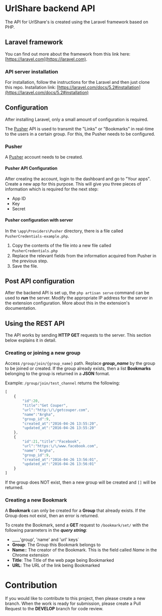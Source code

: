 # UrlShare backend API

The API for UrlShare's is created using the Laravel framework based on 
PHP.


## Laravel framework 

You can find out more about the framework from this link here:
[https://laravel.com](https://laravel.com).


### API server installation

For installation, follow the instructions for the Laravel and then just
clone this repo.
Installation link: [https://laravel.com/docs/5.2#installation](https://laravel.com/docs/5.2#installation)


## Configuration

After installing Laravel, only a small amount of configuration is required.

The [Pusher](https://pusher.com) API is used to transmit the "Links" or 
"Bookmarks" in real-time to the users in a certain group. For this, the 
Pusher needs to be configured.


### Pusher 

A [Pusher](https://pusher.com) account needs to be created. 


#### Pusher API Configuration

After creating the account, login to the dashboard and go to "Your apps".
Create a new app for this purpose. This will give you three pieces of information which is required for the next step:

* App ID
* Key
* Secret


#### Pusher configuration with server

In the `\app\Providers\Pusher` directory, there is a file called `PusherCredentials-example.php`.

1. Copy the contents of the file into a new file called `PusherCredentials.php`
2. Replace the relevant fields from the information acquired from Pusher in the previous step.
3. Save the file. 


## Post API configuration

After the backend API is set up, the `php artisan serve` command can be used to ___run___ the server. 
Modify the appropriate IP address for the server in the extension configuration. More about this in the extension's documentation.


## Using the REST API

The API works by sending **HTTP GET** requests to the server. This section below explains it in detail.

### Creating or joining a new group

Access `/group/join/{group_name}` path. Replace ___group_name___ by the
group to be joined or created. If the group already exists, then a list 
**Bookmarks** belonging to the group is returned in a __JSON__ format.

Example: `/group/join/test_channel` returns the following:

```javascript
[
    {
        "id":20,
        "title":"Get Couper",
        "url":"http:\/\/getcouper.com",
        "name":"Argha",
        "group_id":9,
        "created_at":"2016-04-26 13:55:20",
        "updated_at":"2016-04-26 13:55:20"
    },
    {
        "id":21,"title":"Facebook",
        "url":"https:\/\/www.facebook.com",
        "name":"Argha",
        "group_id":9,
        "created_at":"2016-04-26 13:56:01",
        "updated_at":"2016-04-26 13:56:01"
    }
]
```

If the group does NOT exist, then a new group will be created and `[]` 
will be returned.

### Creating a new Bookmark

A **Bookmark** can only be created for a **Group** that already exists. 
If the Group does not exist, then an error is returned.

To create the Bookmark, send a **GET** request to `/bookmark/set/` with 
the following parameters in the ___query string___:

* ____'group', 'name' and 'url'  keys` 
* __Group__: The Group this Bookmark belongs to
* __Name:__: The creator of the Bookmark. This is the field called *Name* in the Chrome extension
* __Title__: The Title of the web page being Bookmarked
* __URL__: The URL of the link being Bookmarked


# Contribution

If you would like to contribute to this project, then please create a 
new branch. When the work is ready for submission, please create a Pull
Request to the __DEVELOP__ branch for code review.